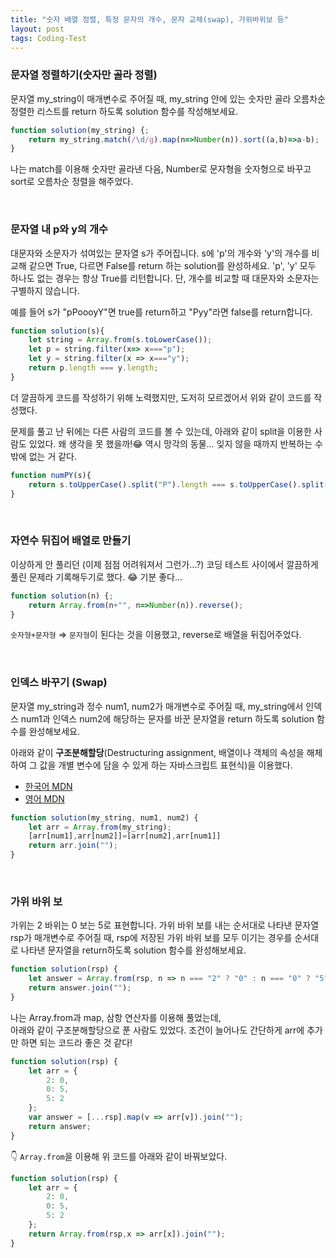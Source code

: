 ```yaml
---
title: "숫자 배열 정렬, 특정 문자의 개수, 문자 교체(swap), 가위바위보 등"
layout: post
tags: Coding-Test
---
```


### 문자열 정렬하기(숫자만 골라 정렬)
문자열 my_string이 매개변수로 주어질 때, my_string 안에 있는 숫자만 골라 오름차순 정렬한 리스트를 return 하도록 solution 함수를 작성해보세요.

```jsx
function solution(my_string) {;
    return my_string.match(/\d/g).map(n=>Number(n)).sort((a,b)=>a-b);
}
```
나는 match를 이용해 숫자만 골라낸 다음, Number로 문자형을 숫자형으로 바꾸고 sort로 오름차순 정렬을 해주었다.








<br>

### 문자열 내 p와 y의 개수
대문자와 소문자가 섞여있는 문자열 s가 주어집니다. s에 'p'의 개수와 'y'의 개수를 비교해
같으면 True, 다르면 False를 return 하는 solution를 완성하세요.
'p', 'y' 모두 하나도 없는 경우는 항상 True를 리턴합니다. 단, 개수를 비교할 때 대문자와 소문자는 구별하지 않습니다.

예를 들어 s가 "pPoooyY"면 true를 return하고 "Pyy"라면 false를 return합니다.

```jsx
function solution(s){
    let string = Array.from(s.toLowerCase());
    let p = string.filter(x=> x==="p");
    let y = string.filter(x => x==="y");
    return p.length === y.length;
}
```
더 깔끔하게 코드를 작성하기 위해 노력했지만, 도저히 모르겠어서 위와 같이 코드를 작성했다.

문제를 풀고 난 뒤에는 다른 사람의 코드를 볼 수 있는데, 아래와 같이 split을 이용한 사람도 있었다.
왜 생각을 못 했을까!😂 역시 망각의 동물... 잊지 않을 때까지 반복하는 수밖에 없는 거 같다.  
```jsx
function numPY(s){
    return s.toUpperCase().split("P").length === s.toUpperCase().split("Y").length;
}
```

<br>

### 자연수 뒤집어 배열로 만들기

이상하게 안 풀리던 (이제 점점 어려워져서 그런가...?) 코딩 테스트 사이에서 깔끔하게 풀린 문제라 기록해두기로 했다.
😂 기분 좋다...
```jsx
function solution(n) {;
    return Array.from(n+"", n=>Number(n)).reverse();
}
```
`숫자형+문자형` ⇒ `문자형`이 된다는 것을 이용했고, reverse로 배열을 뒤집어주었다. 

<br>

### 인덱스 바꾸기 (Swap)
문자열 my_string과 정수 num1, num2가 매개변수로 주어질 때, my_string에서 인덱스 num1과 인덱스 num2에 해당하는 문자를 바꾼 문자열을 return 하도록 solution 함수를 완성해보세요.


아래와 같이 **구조분해할당**(Destructuring assignment, 배열이나 객체의 속성을 해체하여 그 값을 개별 변수에 담을 수 있게 하는 자바스크립트 표현식)을 이용했다.
- <a href="https://developer.mozilla.org/ko/docs/Web/JavaScript/Reference/Operators/Destructuring_assignment">한국어 MDN</a>
- <a href="https://developer.mozilla.org/en-US/docs/Web/JavaScript/Reference/Operators/Destructuring_assignment">영어 MDN</a>
```jsx
function solution(my_string, num1, num2) {
    let arr = Array.from(my_string);
    [arr[num1],arr[num2]]=[arr[num2],arr[num1]]
    return arr.join("");
}
```

<br>

### 가위 바위 보
가위는 2 바위는 0 보는 5로 표현합니다. 가위 바위 보를 내는 순서대로 나타낸 문자열 rsp가 매개변수로 주어질 때,
rsp에 저장된 가위 바위 보를 모두 이기는 경우를 순서대로 나타낸 문자열을 return하도록 solution 함수를 완성해보세요.

```jsx
function solution(rsp) {
    let answer = Array.from(rsp, n => n === "2" ? "0" : n === "0" ? "5" : "2");
    return answer.join("");
}
```
나는 Array.from과 map, 삼항 연산자를 이용해 풀었는데,<br> 
아래와 같이 구조분해할당으로 푼 사람도 있었다.
조건이 늘어나도 간단하게 arr에 추가만 하면 되는 코드라 좋은 것 같다!
```jsx
function solution(rsp) {
    let arr = {
        2: 0,
        0: 5,
        5: 2
    };
    var answer = [...rsp].map(v => arr[v]).join("");
    return answer;
}
```

👇 `Array.from`을 이용해 위 코드를 아래와 같이 바꿔보았다.
```jsx
function solution(rsp) {
    let arr = {
        2: 0,
        0: 5,
        5: 2
    };
    return Array.from(rsp,x => arr[x]).join("");
}
```

<br>
<br>
